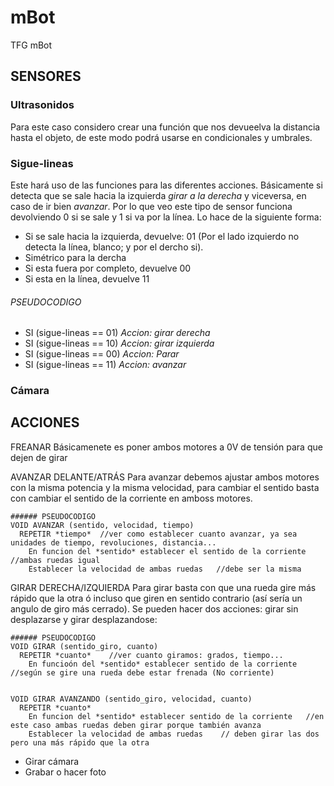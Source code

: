 # mBot
TFG mBot


## SENSORES
  ### Ultrasonidos
  Para este caso considero crear una función que nos devueelva la distancia hasta el objeto, de este modo podrá usarse en condicionales y umbrales.
  
  ### Sigue-lineas
  Este hará uso de las funciones para las diferentes acciones. Básicamente si detecta que se sale hacia la izquierda *girar a la derecha* y viceversa, en caso de ir bien *avanzar*.
  Por lo que veo este tipo de sensor funciona devolviendo 0 si se sale y 1 si va por la línea. Lo hace de la siguiente forma:
  * Si se sale hacia la izquierda, devuelve: 01 (Por el lado izquierdo no detecta la línea, blanco; y por el dercho si).    
  * Simétrico para la dercha
  * Si esta fuera por completo, devuelve 00
  * Si esta en la línea, devuelve 11

  ###### PSEUDOCODIGO
  - SI (sigue-lineas == 01) *Accion: girar derecha*
  - SI (sigue-lineas == 10) *Accion: girar izquierda*
  - SI (sigue-lineas == 00) *Accion: Parar*
  - SI (sigue-lineas == 11) *Accion: avanzar*
    
    
  
  ### Cámara

## ACCIONES
FREANAR
    Básicamenete es poner ambos motores a 0V de tensión para que dejen de girar
    
AVANZAR DELANTE/ATRÁS
    Para avanzar debemos ajustar ambos motores con la misma potencia y la misma velocidad, para cambiar el sentido basta con cambiar el sentido de la corriente en amboss motores.
    
    ###### PSEUDOCODIGO
    VOID AVANZAR (sentido, velocidad, tiempo)
      REPETIR *tiempo*  //ver como establecer cuanto avanzar, ya sea unidades de tiempo, revoluciones, distancia... 
        En funcion del *sentido* establecer el sentido de la corriente    //ambas ruedas igual
        Establecer la velocidad de ambas ruedas   //debe ser la misma
      
    
GIRAR DERECHA/IZQUIERDA
  Para girar basta con que una rueda gire más rápido que la otra ó incluso que giren en sentido contrario (así sería un angulo de giro más cerrado).
  Se pueden hacer dos acciones: girar sin desplazarse y girar desplazandose:
  
    ###### PSEUDOCODIGO
    VOID GIRAR (sentido_giro, cuanto)
      REPETIR *cuanto*    //ver cuanto giramos: grados, tiempo...
        En funcioón del *sentido* establecer sentido de la corriente    //según se gire una rueda debe estar frenada (No corriente)
      
      
    VOID GIRAR AVANZANDO (sentido_giro, velocidad, cuanto)
      REPETIR *cuanto*
        En funcion del *sentido* establecer sentido de la corriente   //en este caso ambas ruedas deben girar porque también avanza
        Establecer la velocidad de ambas ruedas    // deben girar las dos pero una más rápido que la otra
      

  * Girar cámara
  * Grabar o hacer foto
